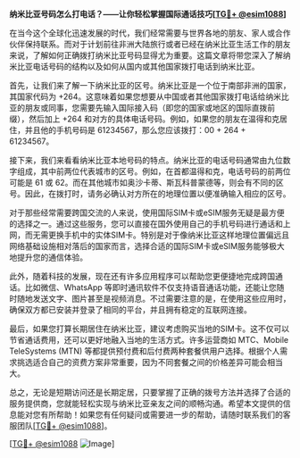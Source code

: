 **纳米比亚号码怎么打电话？——让你轻松掌握国际通话技巧[[TG💪+ @esim1088](https://t.me/s/esim1088)]**

在当今这个全球化迅速发展的时代，我们经常需要与世界各地的朋友、家人或合作伙伴保持联系。而对于计划前往非洲大陆旅行或者已经在纳米比亚生活工作的朋友来说，了解如何正确拨打纳米比亚号码显得尤为重要。这篇文章将带您深入了解纳米比亚电话号码的结构以及如何从国内或其他国家拨打电话到纳米比亚。

首先，让我们来了解一下纳米比亚的区号。纳米比亚是一个位于南部非洲的国家，其国家代码为 +264。这意味着如果您想要从中国或者其他国家拨打电话给纳米比亚的朋友或同事，您需要先输入国际接入码（即您的国家或地区的国际直拨前缀），然后加上 +264 和对方的具体电话号码。例如，如果您的朋友在温得和克居住，并且他的手机号码是 61234567，那么您应该拨打：00 + 264 + 61234567。

接下来，我们来看看纳米比亚本地号码的特点。纳米比亚的电话号码通常由九位数字组成，其中前两位代表城市的区号。例如，在首都温得和克，电话号码的前两位可能是 61 或 62。而在其他城市如奥沙卡蒂、斯瓦科普蒙德等，则会有不同的区号。因此，在拨打时，请务必确认对方所在的地理位置以便准确输入相应的区号。

对于那些经常需要跨国交流的人来说，使用国际SIM卡或eSIM服务无疑是最方便的选择之一。通过这些服务，您可以直接在国外使用自己的手机号码进行通话和上网，而无需更换手机中的实体SIM卡。特别是对于像纳米比亚这样地理位置偏远且网络基础设施相对落后的国家而言，选择合适的国际SIM卡或eSIM服务能够极大地提升您的通信体验。

此外，随着科技的发展，现在还有许多应用程序可以帮助您更便捷地完成跨国通话。比如微信、WhatsApp 等即时通讯软件不仅支持语音通话功能，还能让您随时随地发送文字、图片甚至是视频消息。不过需要注意的是，在使用这些应用时，确保双方都已安装并登录了相同的平台，并且拥有稳定的互联网连接。

最后，如果您打算长期居住在纳米比亚，建议考虑购买当地的SIM卡。这不仅可以节省通话费用，还可以更好地融入当地的生活方式。许多运营商如 MTC、Mobile TeleSystems (MTN) 等都提供预付费和后付费两种套餐供用户选择。根据个人需求挑选适合自己的资费方案非常重要，因为不同套餐之间的价格差异可能会相当大。

总之，无论是短期访问还是长期定居，只要掌握了正确的拨号方法并选择了合适的服务提供商，您就能轻松实现与纳米比亚亲友之间的顺畅沟通。希望本文提供的信息能对您有所帮助！如果您有任何疑问或需要进一步的帮助，请随时联系我们的客服团队[[TG💪+ @esim1088](https://t.me/s/esim1088)]。

[[TG💪+ @esim1088](https://t.me/s/esim1088) ![Image](https://i.postimg.cc/4NQfJmqS/Snipaste-2025-05-13-00-14-12.png)]